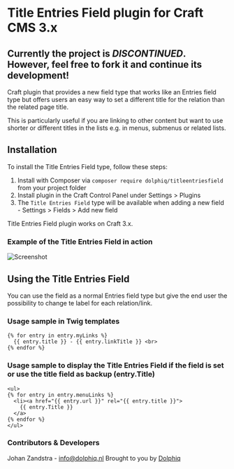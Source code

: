 # Title Entries Field plugin for Craft CMS 3.x

## Currently the project is *DISCONTINUED*. However, feel free to fork it and continue its development!

Craft plugin that provides a new field type that works like an Entries field type but offers users an easy way to set a different title for the relation than the related page title.

This is particularly useful if you are linking to other content but want to use shorter or different titles in the lists e.g. in menus, submenus or related lists.

## Installation

To install the Title Entries Field type, follow these steps:

1. Install with Composer via `composer require dolphiq/titleentriesfield` from your project folder
2. Install plugin in the Craft Control Panel under Settings > Plugins
3. The `Title Entries Field` type will be available when adding a new field - Settings > Fields > Add new field

Title Entries Field plugin works on Craft 3.x.

### Example of the Title Entries Field in action
![Screenshot](resources/screenshots/screenshot1.png)

## Using the Title Entries Field

You can use the field as a normal Entries field type but give the end user the possibility to change te label for each relation/link.

### Usage sample in Twig templates
```
{% for entry in entry.myLinks %}
  {{ entry.title }} - {{ entry.linkTitle }} <br>
{% endfor %}
```

### Usage sample to display the Title Entries Field if the field is set or use the title field as backup (entry.Title)
```
<ul>
{% for entry in entry.menuLinks %}
  <li><a href="{{ entry.url }}" rel="{{ entry.title }}">
    {{ entry.Title }}
  </a>
{% endfor %}
</ul>
```

### Contributors & Developers
Johan Zandstra - info@dolphiq.nl
Brought to you by [Dolphiq](https://dolphiq.nl)
